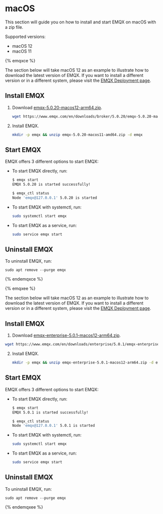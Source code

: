 # macOS

This section will guide you on how to install and start EMQX on macOS with a zip file.

Supported versions:

- macOS 12
- macOS 11

{% emqxce %}

The section below will take macOS 12 as an example to illustrate how to download the latest version of EMQX. If you want to install a different version or in a different system, please visit the [EMQX Deployment page](https://www.emqx.io/downloads?os=macOS). 

## Install EMQX

1. Download [emqx-5.0.20-macos12-arm64.zip](https://www.emqx.com/en/downloads/broker/5.0.20/emqx-5.0.20-macos12-arm64.zip). 

   

   ```bash
   wget https://www.emqx.com/en/downloads/broker/5.0.20/emqx-5.0.20-macos11-amd64.zip
   ```

2. Install EMQX. 

   ```bash
   mkdir -p emqx && unzip emqx-5.0.20-macos11-amd64.zip -d emqx
   ```

## Start EMQX

EMQX offers 3 different options to start EMQX:

- To start EMQX directly, run:

  ```bash
  $ emqx start
  EMQX 5.0.20 is started successfully!
  
  $ emqx_ctl status
  Node 'emqx@127.0.0.1' 5.0.20 is started
  ```

- To start EMQX with systemctl, run:

  ```bash
  sudo systemctl start emqx
  ```

- To start EMQX as a service, run:

  ```bash
  sudo service emqx start
  ```

## Uninstall EMQX

To uninstall EMQX, run:

```
sudo apt remove --purge emqx
```


{% endemqxce %}

{% emqxee %}

The section below will take macOS 12 as an example to illustrate how to download the latest version of EMQX. If you want to install a different version or in a different system, please visit the [EMQX Deployment page](https://www.emqx.com/en/try?product=enterprise). 

## Install EMQX

1.  Download [emqx-enterprise-5.0.1-macos12-arm64.zip](https://www.emqx.com/en/downloads/enterprise/5.0.1/emqx-enterprise-5.0.1-macos12-arm64.zip). 

   ```bash
   wget https://www.emqx.com/en/downloads/enterprise/5.0.1/emqx-enterprise-5.0.1-macos12-arm64.zip
   ```

2. Install EMQX.

   ```bash
   mkdir -p emqx && unzip emqx-enterprise-5.0.1-macos12-arm64.zip -d emqx
   ```

## Start EMQX

EMQX offers 3 different options to start EMQX:

- To start EMQX directly, run:

  ```bash
  $ emqx start
  EMQX 5.0.1 is started successfully!
  
  $ emqx_ctl status
  Node 'emqx@127.0.0.1' 5.0.1 is started
  ```

- To start EMQX with systemctl, run:

  ```bash
  sudo systemctl start emqx
  ```

- To start EMQX as a service, run:

  ```bash
  sudo service emqx start
  ```

## Uninstall EMQX

To uninstall EMQX, run:

  ```shell
sudo apt remove --purge emqx
  ```

{% endemqxee %}